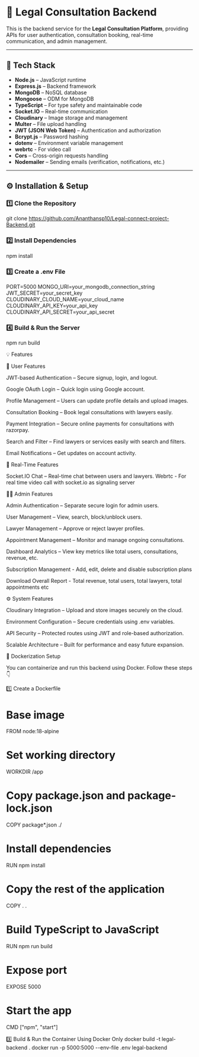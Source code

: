 # 🧠 Legal Consultation Backend

This is the backend service for the **Legal Consultation Platform**, providing APIs for user authentication, consultation booking, real-time communication, and admin management.

---

## 🚀 Tech Stack

- **Node.js** – JavaScript runtime
- **Express.js** – Backend framework
- **MongoDB** – NoSQL database
- **Mongoose** – ODM for MongoDB
- **TypeScript** – For type safety and maintainable code
- **Socket.IO** – Real-time communication
- **Cloudinary** – Image storage and management
- **Multer** – File upload handling
- **JWT (JSON Web Token)** – Authentication and authorization
- **Bcrypt.js** – Password hashing
- **dotenv** – Environment variable management
- **webrtc** - For video call
- **Cors** – Cross-origin requests handling  
- **Nodemailer** – Sending emails (verification, notifications, etc.)

---

## ⚙️ Installation & Setup

### 1️⃣ Clone the Repository
git clone https://github.com/Ananthansp10/Legal-connect-project-Backend.git

### 2️⃣ Install Dependencies
npm install

### 3️⃣ Create a .env File
PORT=5000
MONGO_URI=your_mongodb_connection_string
JWT_SECRET=your_secret_key
CLOUDINARY_CLOUD_NAME=your_cloud_name
CLOUDINARY_API_KEY=your_api_key
CLOUDINARY_API_SECRET=your_api_secret

### 4️⃣ Build & Run the Server
npm run build

💡 Features

🧍 User Features

JWT-based Authentication – Secure signup, login, and logout.

Google OAuth Login – Quick login using Google account.

Profile Management – Users can update profile details and upload images.

Consultation Booking – Book legal consultations with lawyers easily.

Payment Integration – Secure online payments for consultations with razorpay.

Search and Filter – Find lawyers or services easily with search and filters.

Email Notifications – Get updates on account activity.

💬 Real-Time Features

Socket.IO Chat – Real-time chat between users and lawyers.
Webrtc - For real time video call with socket.io as signaling server

🧑‍💼 Admin Features

Admin Authentication – Separate secure login for admin users.

User Management – View, search, block/unblock users.

Lawyer Management – Approve or reject lawyer profiles.

Appointment Management – Monitor and manage ongoing consultations.

Dashboard Analytics – View key metrics like total users, consultations, revenue, etc.

Subscription Management - Add, edit, delete and disable subscription plans

Download Overall Report - Total revenue, total users, total lawyers, total appointments etc

⚙️ System Features

Cloudinary Integration – Upload and store images securely on the cloud.

Environment Configuration – Secure credentials using .env variables.

API Security – Protected routes using JWT and role-based authorization.

Scalable Architecture – Built for performance and easy future expansion.

🐳 Dockerization Setup

You can containerize and run this backend using Docker.
Follow these steps 👇

1️⃣ Create a Dockerfile
# Base image
FROM node:18-alpine

# Set working directory
WORKDIR /app

# Copy package.json and package-lock.json
COPY package*.json ./

# Install dependencies
RUN npm install

# Copy the rest of the application
COPY . .

# Build TypeScript to JavaScript
RUN npm run build

# Expose port
EXPOSE 5000

# Start the app
CMD ["npm", "start"]

3️⃣ Build & Run the Container
Using Docker Only
docker build -t legal-backend .
docker run -p 5000:5000 --env-file .env legal-backend
